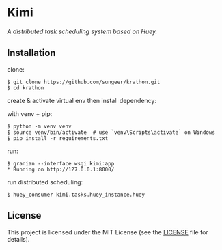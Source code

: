 # Kimi

*A distributed task scheduling system based on Huey.*

## Installation

clone:
```
$ git clone https://github.com/sungeer/krathon.git
$ cd krathon
```
create & activate virtual env then install dependency:

with venv + pip:
```
$ python -m venv venv
$ source venv/bin/activate  # use `venv\Scripts\activate` on Windows
$ pip install -r requirements.txt
```

run:
```
$ granian --interface wsgi kimi:app
* Running on http://127.0.0.1:8000/
```

run distributed scheduling:
```
$ huey_consumer kimi.tasks.huey_instance.huey
```

## License

This project is licensed under the MIT License (see the
[LICENSE](LICENSE) file for details).
